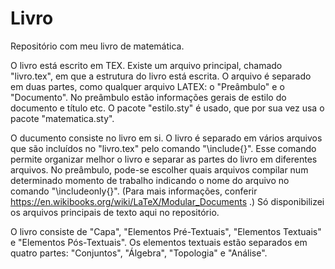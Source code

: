 # Livro
Repositório com meu livro de matemática.

O livro está escrito em TEX. Existe um arquivo principal, chamado "livro.tex", em que a estrutura do livro está escrita. O arquivo é separado em duas partes, como qualquer arquivo LATEX: o "Preâmbulo" e o "Documento". No preâmbulo estão informações gerais de estilo do documento e título etc. O pacote "estilo.sty" é usado, que por sua vez usa o pacote "matematica.sty".

O ducumento consiste no livro em si. O livro é separado em vários arquivos que são incluídos no "livro.tex" pelo comando "\include{<arquivo>}". Esse comando permite organizar melhor o livro e separar as partes do livro em diferentes arquivos. No preâmbulo, pode-se escolher quais arquivos compilar num determinado momento de trabalho indicando o nome do arquivo no comando "\includeonly{}". (Para mais informações, conferir https://en.wikibooks.org/wiki/LaTeX/Modular_Documents .) Só disponibilizei os arquivos principais de texto aqui no repositório.

O livro consiste de "Capa", "Elementos Pré-Textuais", "Elementos Textuais" e "Elementos Pós-Textuais". Os elementos textuais estão separados em quatro partes: "Conjuntos", "Álgebra", "Topologia" e "Análise".
